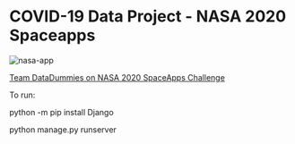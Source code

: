 # COVID-19 Data Project - NASA 2020 Spaceapps

![nasa-app](https://pbs.twimg.com/profile_images/1253737321574420482/okug2TUc_400x400.jpg)

[Team DataDummies on NASA 2020 SpaceApps Challenge](https://covid19.spaceappschallenge.org/challenges/covid-challenges/sdgs-and-covid-19/teams/data-dummies/project)

To run:

python -m pip install Django


python manage.py runserver
